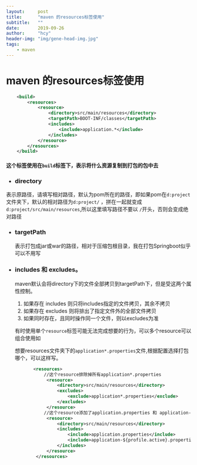 ```yaml
---
layout:     post
title:      "maven 的resources标签使用"
subtitle:   ""
date:       2019-09-26
author:     "hcy"
header-img: "img/gene-head-img.jpg"
tags:
    - maven
---
```



# maven 的resources标签使用

```xml
 	<build>
        <resources>
            <resource>
                <directory>src/main/resources</directory>
                <targetPath>BOOT-INF/classes</targetPath>
                <includes>
                    <include>application.*</include>
                </includes>
            </resource>
        </resources>
    </build>

```


#### 这个标签使用在`build`标签下，表示将什么资源复制到打包的包中去

+ ### directory
	
表示原路径，请填写相对路径，默认为pom所在的路径，即如果pom在`d:project`文件夹下，默认的相对路径为`d:project/`  ，拼在一起就变成`d:project/src/main/resources`,所以这里填写路径不要以 `/`开头，否则会变成绝对路径
	
+ ### targetPath
	
	表示打包成jar或war的路径，相对于压缩包根目录，我在打包Springboot似乎可以不用写



+  ###    includes 和 excludes。
	
	maven默认会将directory下的文件全部拷贝到targetPath下，但是受这两个属性控制。
	
	1. 如果存在 includes 则只将includes指定的文件拷贝，其余不拷贝
	2. 如果存在 excludes 则将排出了指定文件外的全部文件拷贝
	3. 如果同时存在，且同时操作同一个文件，则以excludes为准
	
	
	
	有时使用单个`resource`标签可能无法完成想要的行为，可以多个resource可以组合使用如
	
	想要resources文件夹下的`application*.properties`文件,根据配置选择打包哪个，可以这样写。
	
	```xml
	       <resources>
	           //这个resource排除掉所有application*.properties
	            <resource>
	                <directory>src/main/resources</directory>
	                <excludes>
	                    <exclude>application*.properties</exclude>
	                </excludes>
	            </resource>
	           //这个resource添加了application.properties 和 application-${profile.active}.properties
	            <resource>
	                <directory>src/main/resources</directory>
	                <includes>
	                    <include>application.properties</include>
	                    <include>application-${profile.active}.properties</include>
	                </includes>
	            </resource>
	        </resources>
	```
	
	

